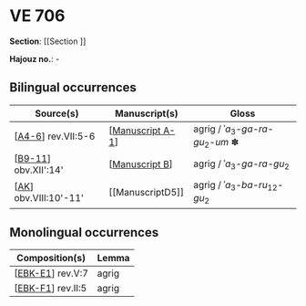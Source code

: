 # VE 706

**Section**: [[Section ]]

**Hajouz no.**: -

## Bilingual occurrences

| Source(s)               | Manuscript(s)      | Gloss                                                |
| ----------------------- | ------------------ | ---------------------------------------------------- |
| [[A4-6]] rev.VII:5-6    | [[Manuscript A-1]] | agrig / ʾ*a*<sub>3</sub>-*ga-ra-gu*<sub>2</sub>-*um* ✽ |
| [[B9-11]] obv.XII':14'  | [[Manuscript B]]   | agrig / ʾ*a*<sub>3</sub>-*ga-ra-gu*<sub>2</sub>      |
| [[AK]] obv.VIII:10'-11' | [[ManuscriptD5]]   | agrig / ʾ*a*<sub>3</sub>-*ba-ru*<sub>12</sub>-*gu*<sub>2</sub>   |

## Monolingual occurrences

| Composition(s)      | Lemma |
| ------------------- | ----- |
| [[EBK-E1]] rev.V:7  | agrig |
| [[EBK-F1]] rev.II:5 | agrig |



[//begin]: # "Autogenerated link references for markdown compatibility"
[A4-6]: A4-6 "MEE 4, 4 + MEE 4, 5 + MEE 4, 6 = TM.75.G.2000+TM.75.G.2005+TM.75.G.2006"
[Manuscript A-1]: <Manuscript A-1> "Manuscript A-1"
[B9-11]: B9-11 "MEE 4, 9 + MEE 4, 10 + MEE 4, 11 = TM.75.G.2004+TM.75.G.2001+TM.75.G.2003"
[Manuscript B]: <Manuscript B> "Manuscript B"
[AK]: AK "MEE 4, 47 + MEE 4, 48 = TM.75.G.1825+TM.75.G.3131"
[EBK-E1]: EBK-E1 "MEE 15 32 = TM.75.G.5324"
[EBK-F1]: EBK-F1 "MEE 15 39 = TM.75.G.3212"
[//end]: # "Autogenerated link references"